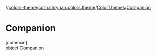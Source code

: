 //[colors-theme](../../../../index.md)/[com.chrynan.colors.theme](../../index.md)/[ColorThemes](../index.md)/[Companion](index.md)

# Companion

[common]\
object [Companion](index.md)
